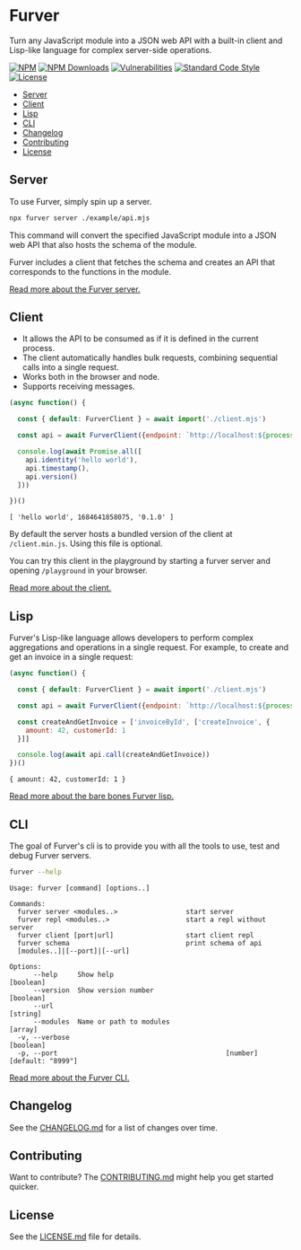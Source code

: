 # Furver

Turn any JavaScript module into a JSON web API with a built-in client and
Lisp-like language for complex server-side operations.

[![NPM](https://img.shields.io/npm/v/furver?color=blue&style=flat-square)](https://www.npmjs.com/package/furver)
[![NPM Downloads](https://img.shields.io/npm/dm/furver?style=flat-square)](https://www.npmjs.com/package/furver)
[![Vulnerabilities](https://img.shields.io/snyk/vulnerabilities/npm/furver?style=flat-square)](https://snyk.io/vuln/npm:furver)
[![Standard Code Style](https://img.shields.io/badge/code_style-standard-brightgreen.svg?style=flat-square)](https://standardjs.com)
[![License](https://img.shields.io/npm/l/furver?color=brightgreen&style=flat-square)](./LICENSE)

<!-- toc -->

- [Server](#server)
- [Client](#client)
- [Lisp](#lisp)
- [CLI](#cli)
- [Changelog](#changelog)
- [Contributing](#contributing)
- [License](#license)

<!-- tocstop -->

## Server

To use Furver, simply spin up a server.

```bash bash | head -n 1
npx furver server ./example/api.mjs
```

This command will convert the specified JavaScript module into a JSON web API
that also hosts the schema of the module.

Furver includes a client that fetches the schema and creates an API that
corresponds to the functions in the module.

[Read more about the Furver server.](./server.md)

## Client

- It allows the API to be consumed as if it is defined in the current process.
- The client automatically handles bulk requests, combining sequential calls
  into a single request.
- Works both in the browser and node.
- Supports receiving messages.

```js node
(async function() {

  const { default: FurverClient } = await import('./client.mjs')

  const api = await FurverClient({endpoint: `http://localhost:${process.env.PORT}`})

  console.log(await Promise.all([
    api.identity('hello world'),
    api.timestamp(),
    api.version()
  ]))

})()
```
```
[ 'hello world', 1684641858075, '0.1.0' ]
```

By default the server hosts a bundled version of the client at `/client.min.js`.
Using this file is optional.

You can try this client in the playground by starting a furver server and
opening `/playground` in your browser.

[Read more about the client.](./client.md)

## Lisp

Furver's Lisp-like language allows developers to perform complex aggregations
and operations in a single request. For example, to create and get an invoice
in a single request:

```javascript node
(async function() {

  const { default: FurverClient } = await import('./client.mjs')

  const api = await FurverClient({endpoint: `http://localhost:${process.env.PORT}`})

  const createAndGetInvoice = ['invoiceById', ['createInvoice', {
    amount: 42, customerId: 1
  }]]

  console.log(await api.call(createAndGetInvoice))
})()
```
```
{ amount: 42, customerId: 1 }
```

[Read more about the bare bones Furver lisp.](./lisp.md)


## CLI

The goal of Furver's cli is to provide you with all the tools to use, test and
debug Furver servers.

```bash bash
furver --help
```
```
Usage: furver [command] [options..]

Commands:
  furver server <modules..>                 start server
  furver repl <modules..>                   start a repl without server
  furver client [port|url]                  start client repl
  furver schema                             print schema of api
  [modules..]|[--port]|[--url]

Options:
      --help     Show help                                             [boolean]
      --version  Show version number                                   [boolean]
      --url                                                             [string]
      --modules  Name or path to modules                                 [array]
  -v, --verbose                                                        [boolean]
  -p, --port                                          [number] [default: "8999"]
```

[Read more about the Furver CLI.](./cli.md)

## Changelog

See the [CHANGELOG.md](./CHANGELOG.md) for a list of changes over time.

## Contributing

Want to contribute? The [CONTRIBUTING.md](./CONTRIBUTING.md) might help you get
started quicker.

## License

See the [LICENSE.md](./LICENSE.md) file for details.
